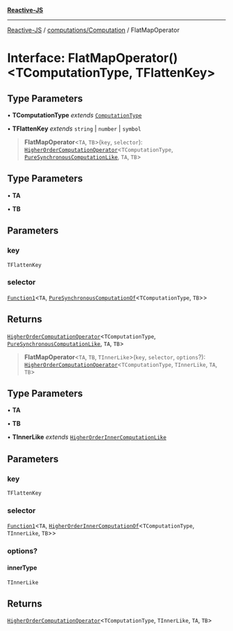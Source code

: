 [**Reactive-JS**](../../../README.md)

***

[Reactive-JS](../../../README.md) / [computations/Computation](../README.md) / FlatMapOperator

# Interface: FlatMapOperator()\<TComputationType, TFlattenKey\>

## Type Parameters

• **TComputationType** *extends* [`ComputationType`](../../type-aliases/ComputationType.md)

• **TFlattenKey** *extends* `string` \| `number` \| `symbol`

> **FlatMapOperator**\<`TA`, `TB`\>(`key`, `selector`): [`HigherOrderComputationOperator`](../../type-aliases/HigherOrderComputationOperator.md)\<`TComputationType`, [`PureSynchronousComputationLike`](../../interfaces/PureSynchronousComputationLike.md), `TA`, `TB`\>

## Type Parameters

• **TA**

• **TB**

## Parameters

### key

`TFlattenKey`

### selector

[`Function1`](../../../functions/type-aliases/Function1.md)\<`TA`, [`PureSynchronousComputationOf`](../../type-aliases/PureSynchronousComputationOf.md)\<`TComputationType`, `TB`\>\>

## Returns

[`HigherOrderComputationOperator`](../../type-aliases/HigherOrderComputationOperator.md)\<`TComputationType`, [`PureSynchronousComputationLike`](../../interfaces/PureSynchronousComputationLike.md), `TA`, `TB`\>

> **FlatMapOperator**\<`TA`, `TB`, `TInnerLike`\>(`key`, `selector`, `options`?): [`HigherOrderComputationOperator`](../../type-aliases/HigherOrderComputationOperator.md)\<`TComputationType`, `TInnerLike`, `TA`, `TB`\>

## Type Parameters

• **TA**

• **TB**

• **TInnerLike** *extends* [`HigherOrderInnerComputationLike`](../../type-aliases/HigherOrderInnerComputationLike.md)

## Parameters

### key

`TFlattenKey`

### selector

[`Function1`](../../../functions/type-aliases/Function1.md)\<`TA`, [`HigherOrderInnerComputationOf`](../../type-aliases/HigherOrderInnerComputationOf.md)\<`TComputationType`, `TInnerLike`, `TB`\>\>

### options?

#### innerType

`TInnerLike`

## Returns

[`HigherOrderComputationOperator`](../../type-aliases/HigherOrderComputationOperator.md)\<`TComputationType`, `TInnerLike`, `TA`, `TB`\>
